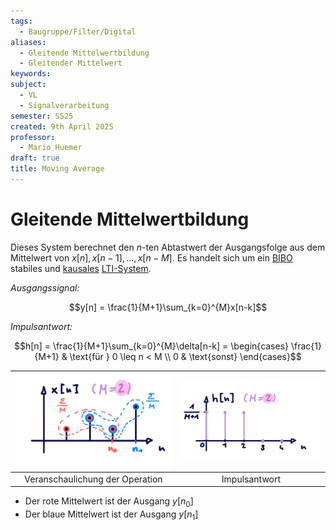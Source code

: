 ```yaml
---
tags:
  - Baugruppe/Filter/Digital
aliases:
  - Gleitende Mittelwertbildung
  - Gleitender Mittelwert
keywords: 
subject:
  - VL
  - Signalverarbeitung
semester: SS25
created: 9th April 2025
professor:
  - Mario Huemer
draft: true
title: Moving Average
---
```


# Gleitende Mittelwertbildung

Dieses System berechnet den $n$-ten Abtastwert der Ausgangsfolge aus dem Mittelwert von $x[n],x[n-1], \dots ,x[n-M]$. Es handelt sich um ein [BIBO](Stabilität%20und%20Beschränktheit.md) stabiles und [kausales](Kausalität.md) [LTI-System](Zeitdiskrete%20LTI-Systeme.md).

*Ausgangssignal:*

$$y[n] = \frac{1}{M+1}\sum_{k=0}^{M}x[n-k]$$

*Impulsantwort:*

$$h[n] = \frac{1}{M+1}\sum_{k=0}^{M}\delta[n-k] = \begin{cases} \frac{1}{M+1} & \text{für } 0 \leq n < M \\ 0 & \text{sonst} \end{cases}$$

| ![invert_dark](assets/MovingAvgSignal.png) | ![invert_dark](assets/MovingAvgImpulseResponse.png) |
| :----------------------------------------: | :-------------------------------------------------: |
| Veranschaulichung der Operation            | Impulsantwort                                       |

- Der rote Mittelwert ist der Ausgang $y[n_{0}]$
- Der blaue Mittelwert ist der Ausgang $y[n_{1}]$
